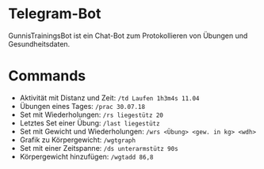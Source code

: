 # Telegram-Bot
GunnisTrainingsBot ist ein Chat-Bot zum Protokollieren von Übungen und Gesundheitsdaten.

# Commands
- Aktivität mit Distanz und Zeit: `/td Laufen 1h3m4s 11.04`
- Übungen eines Tages: `/prac 30.07.18`
- Set mit Wiederholungen: `/rs liegestütz 20`
- Letztes Set einer Übung: `/last liegestütz`
- Set mit Gewicht und Wiederholungen: `/wrs <Übung> <gew. in kg> <wdh> `
- Grafik zu Körpergewicht: `/wgtgraph`
- Set mit einer Zeitspanne: `/ds unterarmstütz 90s`
- Körpergewicht hinzufügen: `/wgtadd 86,8`
